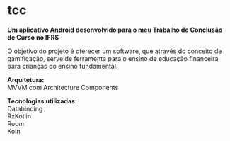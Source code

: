 # tcc
<b>Um aplicativo Android desenvolvido para o meu Trabalho de Conclusão de Curso no IFRS</b>

O objetivo do projeto é oferecer um software, que através do conceito de gamificação, serve de ferramenta para o 
ensino de educação financeira para crianças do ensino fundamental.

<b>Arquitetura:</b><br>
MVVM com Architecture Components

<b>Tecnologias utilizadas:</b><br>
Databinding<br>
RxKotlin<br>
Room<br>
Koin<br>
